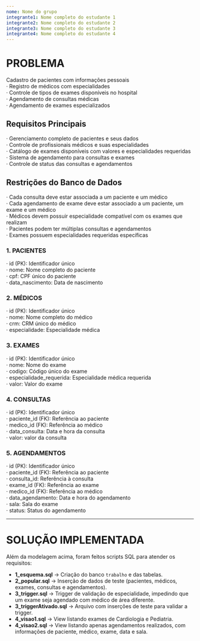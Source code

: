 ```yaml
---
nome: Nome do grupo
integrante1: Nome completo do estudante 1
integrante2: Nome completo do estudante 2
integrante3: Nome completo do estudante 3
integrante4: Nome completo do estudante 4
--- 
```


# PROBLEMA

Cadastro de pacientes com informações pessoais  
· Registro de médicos com especialidades  
· Controle de tipos de exames disponíveis no hospital  
· Agendamento de consultas médicas  
· Agendamento de exames especializados  

## Requisitos Principais

· Gerenciamento completo de pacientes e seus dados  
· Controle de profissionais médicos e suas especialidades  
· Catálogo de exames disponíveis com valores e especialidades requeridas  
· Sistema de agendamento para consultas e exames  
· Controle de status das consultas e agendamentos  

## Restrições do Banco de Dados

· Cada consulta deve estar associada a um paciente e um médico  
· Cada agendamento de exame deve estar associado a um paciente, um exame e um médico  
· Médicos devem possuir especialidade compatível com os exames que realizam  
· Pacientes podem ter múltiplas consultas e agendamentos  
· Exames possuem especialidades requeridas específicas  

### 1. PACIENTES
· id (PK): Identificador único  
· nome: Nome completo do paciente  
· cpf: CPF único do paciente  
· data_nascimento: Data de nascimento  

### 2. MÉDICOS
· id (PK): Identificador único  
· nome: Nome completo do médico  
· crm: CRM único do médico  
· especialidade: Especialidade médica  

### 3. EXAMES
· id (PK): Identificador único  
· nome: Nome do exame  
· codigo: Código único do exame  
· especialidade_requerida: Especialidade médica requerida  
· valor: Valor do exame  

### 4. CONSULTAS
· id (PK): Identificador único  
· paciente_id (FK): Referência ao paciente  
· medico_id (FK): Referência ao médico  
· data_consulta: Data e hora da consulta  
· valor: valor da consulta  

### 5. AGENDAMENTOS
· id (PK): Identificador único  
· paciente_id (FK): Referência ao paciente  
· consulta_id: Referência à consulta  
· exame_id (FK): Referência ao exame  
· medico_id (FK): Referência ao médico  
· data_agendamento: Data e hora do agendamento  
· sala: Sala do exame  
· status: Status do agendamento  

---

# SOLUÇÃO IMPLEMENTADA

Além da modelagem acima, foram feitos scripts SQL para atender os requisitos:

- **1_esquema.sql** → Criação do banco `trabalho` e das tabelas.  
- **2_popular.sql** → Inserção de dados de teste (pacientes, médicos, exames, consultas e agendamentos).  
- **3_trigger.sql** → Trigger de validação de especialidade, impedindo que um exame seja agendado com médico de área diferente.  
- **3_triggerAtivado.sql** → Arquivo com inserções de teste para validar a trigger.  
- **4_visao1.sql** → View listando exames de Cardiologia e Pediatria.  
- **4_visao2.sql** → View listando apenas agendamentos realizados, com informações de paciente, médico, exame, data e sala.  

